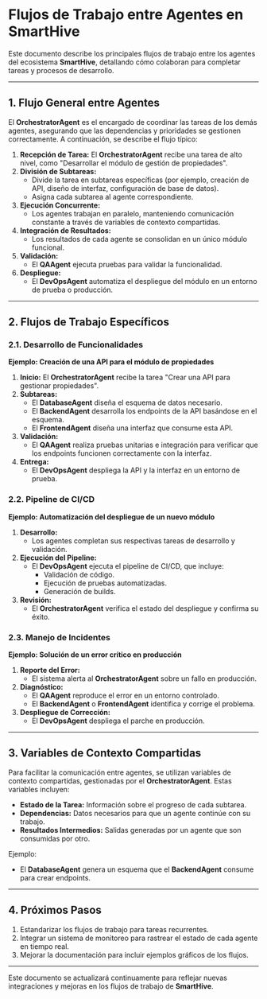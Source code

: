 # Flujos de Trabajo entre Agentes en SmartHive

Este documento describe los principales flujos de trabajo entre los agentes del ecosistema **SmartHive**, detallando cómo colaboran para completar tareas y procesos de desarrollo.

---

## 1. Flujo General entre Agentes

El **OrchestratorAgent** es el encargado de coordinar las tareas de los demás agentes, asegurando que las dependencias y prioridades se gestionen correctamente. A continuación, se describe el flujo típico:

1. **Recepción de Tarea:** El **OrchestratorAgent** recibe una tarea de alto nivel, como "Desarrollar el módulo de gestión de propiedades".
2. **División de Subtareas:**
   - Divide la tarea en subtareas específicas (por ejemplo, creación de API, diseño de interfaz, configuración de base de datos).
   - Asigna cada subtarea al agente correspondiente.
3. **Ejecución Concurrente:**
   - Los agentes trabajan en paralelo, manteniendo comunicación constante a través de variables de contexto compartidas.
4. **Integración de Resultados:**
   - Los resultados de cada agente se consolidan en un único módulo funcional.
5. **Validación:**
   - El **QAAgent** ejecuta pruebas para validar la funcionalidad.
6. **Despliegue:**
   - El **DevOpsAgent** automatiza el despliegue del módulo en un entorno de prueba o producción.

---

## 2. Flujos de Trabajo Específicos

### 2.1. Desarrollo de Funcionalidades

**Ejemplo: Creación de una API para el módulo de propiedades**

1. **Inicio:** El **OrchestratorAgent** recibe la tarea "Crear una API para gestionar propiedades".
2. **Subtareas:**
   - El **DatabaseAgent** diseña el esquema de datos necesario.
   - El **BackendAgent** desarrolla los endpoints de la API basándose en el esquema.
   - El **FrontendAgent** diseña una interfaz que consume esta API.
3. **Validación:**
   - El **QAAgent** realiza pruebas unitarias e integración para verificar que los endpoints funcionen correctamente con la interfaz.
4. **Entrega:**
   - El **DevOpsAgent** despliega la API y la interfaz en un entorno de prueba.

### 2.2. Pipeline de CI/CD

**Ejemplo: Automatización del despliegue de un nuevo módulo**

1. **Desarrollo:**
   - Los agentes completan sus respectivas tareas de desarrollo y validación.
2. **Ejecución del Pipeline:**
   - El **DevOpsAgent** ejecuta el pipeline de CI/CD, que incluye:
     - Validación de código.
     - Ejecución de pruebas automatizadas.
     - Generación de builds.
3. **Revisión:**
   - El **OrchestratorAgent** verifica el estado del despliegue y confirma su éxito.

### 2.3. Manejo de Incidentes

**Ejemplo: Solución de un error crítico en producción**

1. **Reporte del Error:**
   - El sistema alerta al **OrchestratorAgent** sobre un fallo en producción.
2. **Diagnóstico:**
   - El **QAAgent** reproduce el error en un entorno controlado.
   - El **BackendAgent** o **FrontendAgent** identifica y corrige el problema.
3. **Despliegue de Corrección:**
   - El **DevOpsAgent** despliega el parche en producción.

---

## 3. Variables de Contexto Compartidas

Para facilitar la comunicación entre agentes, se utilizan variables de contexto compartidas, gestionadas por el **OrchestratorAgent**. Estas variables incluyen:
- **Estado de la Tarea:** Información sobre el progreso de cada subtarea.
- **Dependencias:** Datos necesarios para que un agente continúe con su trabajo.
- **Resultados Intermedios:** Salidas generadas por un agente que son consumidas por otro.

Ejemplo:
- El **DatabaseAgent** genera un esquema que el **BackendAgent** consume para crear endpoints.

---

## 4. Próximos Pasos

1. Estandarizar los flujos de trabajo para tareas recurrentes.
2. Integrar un sistema de monitoreo para rastrear el estado de cada agente en tiempo real.
3. Mejorar la documentación para incluir ejemplos gráficos de los flujos.

---

Este documento se actualizará continuamente para reflejar nuevas integraciones y mejoras en los flujos de trabajo de **SmartHive**.

